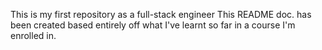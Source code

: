 This is my first repository as a full-stack engineer
This README doc. has been created based entirely off what I've learnt
so far in a course I'm enrolled in.
